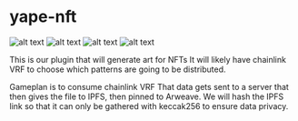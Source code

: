 # yape-nft

![alt text](https://github.com/0xSumna/yape-nft/blob/main/Test/23.png?raw=true)
![alt text](https://github.com/0xSumna/yape-nft/blob/main/Test/42.png?raw=true)
![alt text](https://github.com/0xSumna/yape-nft/blob/main/Test/69.png?raw=true)
![alt text](https://github.com/0xSumna/yape-nft/blob/main/Test/83.png?raw=true)

This is our plugin that will generate art for NFTs
It will likely have chainlink VRF to choose which patterns are going to be distributed. 

Gameplan is to consume chainlink VRF
That data gets sent to a server that then gives the file to IPFS, then pinned to Arweave.
We will hash the IPFS link so that it can only be gathered with keccak256 to ensure data privacy.
